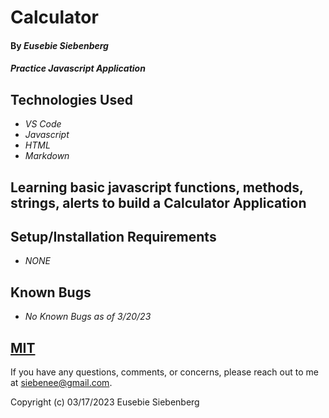 # Calculator

#### By _Eusebie Siebenberg_

#### _Practice Javascript Application_

## Technologies Used

* _VS Code_
* _Javascript_
* _HTML_
* _Markdown_

## Learning basic javascript functions, methods, strings, alerts to build a Calculator Application

## Setup/Installation Requirements

* _NONE_

## Known Bugs

* _No Known Bugs as of 3/20/23_


## [MIT](https://opensource.org/license/mit/)

If you have any questions, comments, or concerns, please reach out to me at siebenee@gmail.com.

Copyright (c) 03/17/2023 Eusebie Siebenberg